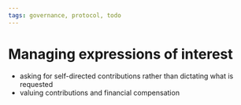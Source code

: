 ```yaml
---
tags: governance, protocol, todo
---
```


# Managing expressions of interest

* asking for self-directed contributions rather than dictating what is requested
* valuing contributions and financial compensation


